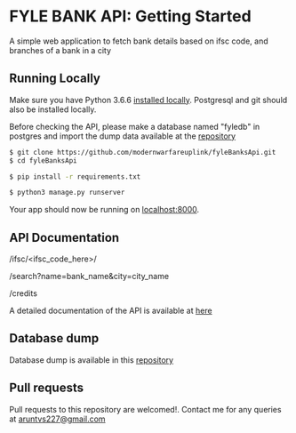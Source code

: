 # FYLE BANK API: Getting Started

A simple web application to fetch bank details based on ifsc code, and branches of a bank in a city

## Running Locally

Make sure you have Python 3.6.6 [installed locally](http://install.python-guide.org). Postgresql and git should also be installed locally.

Before checking the API, please make a database named "fyledb" in postgres and import the dump data available at the [repository](https://github.com/snarayanank2/indian_banks)

```sh
$ git clone https://github.com/modernwarfareuplink/fyleBanksApi.git
$ cd fyleBanksApi

$ pip install -r requirements.txt

$ python3 manage.py runserver
```

Your app should now be running on [localhost:8000](http://localhost:8000/).

## API Documentation

/ifsc/<ifsc_code_here>/

/search?name=bank_name&city=city_name

/credits

A detailed documentation of the API is available at [here](https://documenter.getpostman.com/view/5036904/S1ERwxDm)

## Database dump

Database dump is available in this [repository](https://github.com/snarayanank2/indian_banks)

## Pull requests

Pull requests to this repository are welcomed!. Contact me for any queries at aruntvs227@gmail.com
